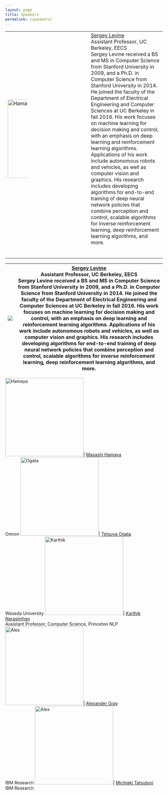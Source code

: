 ```yaml
---
layout: page
title: Speakers
permalink: /speakers/
---
```



<table >
	<tbody>
		<tr>
			<td> <div style="width: 25%" ><img src="https://kbrl.github.io/img/spk-sergey.jpg" alt="Hamaya" width="250"/></div></td>
			<td> <a href="https://people.eecs.berkeley.edu/~svlevine/">Sergey Levine</a> <br> Assistant Professor, UC Berkeley, EECS <br> Sergey Levine received a BS and MS in Computer Science from Stanford University in 2009, and a Ph.D. in Computer Science from Stanford University in 2014. He joined the faculty of the Department of Electrical Engineering and Computer Sciences at UC Berkeley in fall 2016. His work focuses on machine learning for decision making and control, with an emphasis on deep learning and reinforcement learning algorithms. Applications of his work include autonomous robots and vehicles, as well as computer vision and graphics. His research includes developing algorithms for end-to-end training of deep neural network policies that combine perception and control, scalable algorithms for inverse reinforcement learning, deep reinforcement learning algorithms, and more. </td>
		</tr>
		<tr>
			<td> </td>
			<td> </td>
		</tr>
		<tr>
			<td> </td>
			<td> </td>
		</tr>
		<tr>
			<td> </td>
			<td> </td>
		</tr>
		<tr>
			<td> </td>
			<td> </td>
		</tr>
		<tr>
			<td> </td>
			<td> </td>
		</tr>
		<tr>
			<td> </td>
			<td> </td>
		</tr>
	</tbody>
</table>




![](https://kbrl.github.io/img/spk-sergey.jpg) |  [Sergey Levine](https://people.eecs.berkeley.edu/~svlevine/) <br> Assistant Professor, UC Berkeley, EECS <br> Sergey Levine received a BS and MS in Computer Science from Stanford University in 2009, and a Ph.D. in Computer Science from Stanford University in 2014. He joined the faculty of the Department of Electrical Engineering and Computer Sciences at UC Berkeley in fall 2016. His work focuses on machine learning for decision making and control, with an emphasis on deep learning and reinforcement learning algorithms. Applications of his work include autonomous robots and vehicles, as well as computer vision and graphics. His research includes developing algorithms for end-to-end training of deep neural network policies that combine perception and control, scalable algorithms for inverse reinforcement learning, deep reinforcement learning algorithms, and more.
:---------------:|:-------------:




<img src="https://kbrl.github.io/img/spk-hamaya.jpg" alt="Hamaya" width="250"/>|  [Masashi Hamaya](https://scholar.google.co.jp/citations?user=Khb7qw8AAAAJ&hl=ja) <br> Omron
<img src="https://kbrl.github.io/img/spk-ogata.jpg" alt="Ogata" width="250"/>|  [Tetsuya Ogata](https://ogata-lab.jp/) <br> Waseda University
<img src="https://kbrl.github.io/img/spk-karthik.jpg" alt="Karthik" width="250"/>|  [Karthik Narasimhan](https://www.cs.princeton.edu/~karthikn/) <br> Assistant Professor, Computer Science, Princeton NLP
<img src="https://kbrl.github.io/img/spk-alex.jpg" alt="Alex" width="250"/>| [Alexander Gray](https://www.linkedin.com/in/alexander-gray-b554b64/) <br> IBM Research
<img src="https://kbrl.github.io/img/spk-mich.jpg" alt="Alex" width="250"/>| [Michiaki Tatsubori](https://researcher.watson.ibm.com/researcher/view.php?person=jp-MICH) <br> IBM Research
